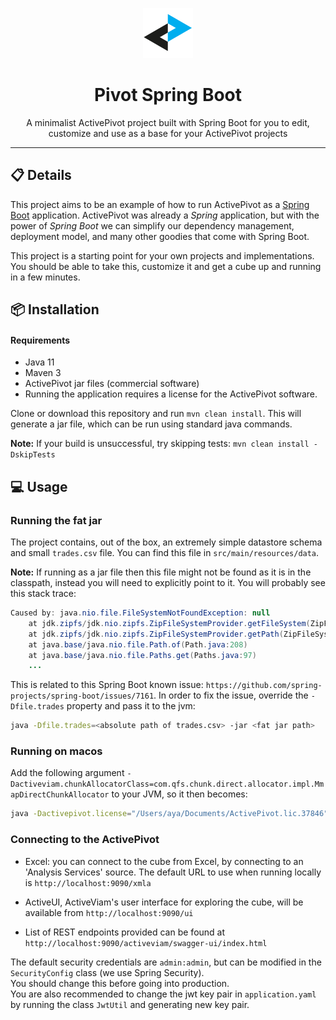 <p align="center">
  <img width="80" src="./activeviam.svg" />
</p>
<h1 align="center">Pivot Spring Boot</h1>
<p align="center">A minimalist ActivePivot project built with Spring Boot for you to edit, customize and use as a base for your ActivePivot projects</p>

---

## 📋 Details
This project aims to be an example of how to run ActivePivot as a [Spring Boot](https://spring.io/guides/gs/spring-boot) application. ActivePivot was already a *Spring* application, but with the power of *Spring Boot* we can simplify our dependency management, deployment model, and many other goodies that come with Spring Boot.

This project is a starting point for your own projects and implementations. You should be able to take this, customize it and get a cube up and running in a few minutes.

## 📦 Installation
#### Requirements
- Java 11
- Maven 3
- ActivePivot jar files (commercial software)
- Running the application requires a license for the ActivePivot software.

Clone or download this repository and run `mvn clean install`. This will generate a jar file, which can be run using standard java commands.

**Note:** If your build is unsuccessful, try skipping tests: `mvn clean install -DskipTests`

## 💻 Usage

### Running the fat jar
The project contains, out of the box, an extremely simple datastore schema and small `trades.csv` file. You can find this file in `src/main/resources/data`.<br>

**Note:** If running as a jar file then this file might not be found as it is in the classpath, instead you will need to explicitly point to it. You will probably see this stack trace:

```java
Caused by: java.nio.file.FileSystemNotFoundException: null
	at jdk.zipfs/jdk.nio.zipfs.ZipFileSystemProvider.getFileSystem(ZipFileSystemProvider.java:169)
	at jdk.zipfs/jdk.nio.zipfs.ZipFileSystemProvider.getPath(ZipFileSystemProvider.java:155)
	at java.base/java.nio.file.Path.of(Path.java:208)
	at java.base/java.nio.file.Paths.get(Paths.java:97)
	...
```
	
This is related to this Spring Boot known issue: `https://github.com/spring-projects/spring-boot/issues/7161`. In order to fix the issue, override the `-Dfile.trades` property and pass it to the jvm:

```bash
java -Dfile.trades=<absolute path of trades.csv> -jar <fat jar path>
```

### Running on macos
Add the following argument `-Dactiveviam.chunkAllocatorClass=com.qfs.chunk.direct.allocator.impl.MmapDirectChunkAllocator` to your JVM, so it then becomes:

```bash
java -Dactivepivot.license="/Users/aya/Documents/ActivePivot.lic.37846" --add-opens java.base/java.util.concurrent=ALL-UNNAMED --add-opens java.base/java.net=ALL-UNNAMED -Dactiveviam.chunkAllocatorClass=com.qfs.chunk.direct.allocator.impl.MmapDirectChunkAllocator -Dfile.trades=<absolute path of trades.csv> -jar <fat jar path>
```

### Connecting to the ActivePivot

- Excel: you can connect to the cube from Excel, by connecting to an 'Analysis Services' source. The default URL to use when running locally is `http://localhost:9090/xmla`

- ActiveUI, ActiveViam's user interface for exploring the cube, will be available from `http://localhost:9090/ui`

- List of REST endpoints provided can be found at `http://localhost:9090/activeviam/swagger-ui/index.html`

The default security credentials are `admin:admin`, but can be modified in the `SecurityConfig` class (we use Spring Security).<br>
You should change this before going into production.<br>
You are also recommended to change the jwt key pair in `application.yaml` by running the class `JwtUtil` and generating new key pair.

